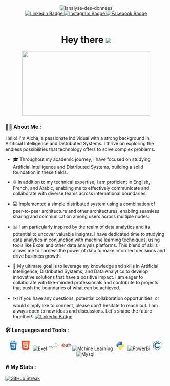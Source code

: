 
 <div id="header" align="center">
<img src="https://github.com/toula018/toula018/assets/104470413/3f0acaa4-41b5-473b-b73d-270e2dbd8074" alt="lanalyse-des-donnees" width="110">
 </div>
 <div id="badges" align="center">
  <a href="https://www.linkedin.com/in/derradji-aicha-elbatoul-0543b7225/">
    <img src="https://img.shields.io/badge/LinkedIn-blue?style=for-the-badge&logo=linkedin&logoColor=white" alt="LinkedIn Badge"/>
  </a>
  <a href="https://instagram.com/tuly_390?igshid=MzNlNGNkZWQ4Mg==">
    <img src="https://img.shields.io/badge/Instagram-ff69b4?style=for-the-badge&logo=instagram&logoColor=white" alt="Instagram Badge"/>
  </a>
 <a href="https://www.facebook.com/profile.php?id=100007548074382">
    <img src="https://img.shields.io/badge/Facebook-informational?style=for-the-badge&logo=facebook&logoColor=white" alt="Facebook Badge"/>
  </a>
</div>
<div align="center">
<img src="https://komarev.com/ghpvc/?username=toula018&style=flat-square&color=blue" alt=""/>
<h1>
  Hey there
  <img src="https://media.giphy.com/media/hvRJCLFzcasrR4ia7z/giphy.gif" width="30px"/>
</h1>
 </div>
 
<div align="center">
  <img src="https://media.giphy.com/media/dWesBcTLavkZuG35MI/giphy.gif" width="400" height="200"/>
</div>


### :woman_technologist: About Me :
Hello! I'm Aicha, a passionate individual with a strong background in Artificial Intelligence and Distributed Systems. I thrive on exploring the endless possibilities that technology offers to solve complex problems.


- 🎓 Throughout my academic journey, I have focused on studying Artificial Intelligence and Distributed Systems, building a solid foundation in these fields.

- 🌐 In addition to my technical expertise, I am proficient in English, French, and Arabic, enabling me to effectively communicate and collaborate with diverse teams across international boundaries.

- 💻 Implemented a simple distributed system using a combination of peer-to-peer architecture and other architectures, enabling seamless sharing and communication among users across multiple nodes.

- 📊 I am particularly inspired by the realm of data analytics and its potential to uncover valuable insights. I have dedicated time to studying data analytics in conjunction with machine learning techniques, using tools like Excel and other data analysis platforms. This blend of skills allows me to harness the power of data to make informed decisions and drive business growth.

- 🌟 My ultimate goal is to leverage my knowledge and skills in Artificial Intelligence, Distributed Systems, and Data Analytics to develop innovative solutions that have a positive impact. I am eager to collaborate with like-minded professionals and contribute to projects that push the boundaries of what can be achieved.

- ✉️ If you have any questions, potential collaboration opportunities, or would simply like to connect, please don't hesitate to reach out. I am always open to new ideas and discussions. Let's shape the future together!: [![Linkedin Badge](https://img.shields.io/badge/-DerradjiAichaElbatoul-blue?style=flat&logo=Linkedin&logoColor=white)](https://www.linkedin.com/in/derradji-aicha-elbatoul-0543b7225/)
### :hammer_and_wrench: Languages and Tools :

<div align="center">
  <img src="https://github.com/devicons/devicon/blob/master/icons/css3/css3-plain-wordmark.svg"  title="CSS3" alt="CSS" width="30" height="30"/>&nbsp;
  <img src="https://github.com/devicons/devicon/blob/master/icons/html5/html5-original.svg" title="HTML5" alt="HTML" width="30" height="30"/>&nbsp;
 <img src="https://as1.ftcdn.net/v2/jpg/02/35/03/78/1000_F_235037851_doEtxbigVqkuQHw3NNT80EH2OQ2mBbge.jpg" title="Exel" alt="Exel" width="30" height="30"/>&nbsp;
  <img src="https://github.com/devicons/devicon/blob/master/icons/mysql/mysql-original-wordmark.svg" title="MySQL"  alt="MySQL" width="30" height="30"/>&nbsp;
  <img src="https://github.com/devicons/devicon/blob/master/icons/git/git-original-wordmark.svg" title="Git" **alt="Git" width="30" height="30"/>
 <img src="https://as1.ftcdn.net/v2/jpg/05/39/22/70/1000_F_539227026_Yhn0dbZEcKxLgaGkkNkSRb9y2s7Bsz1p.jpg" title="Machine Learning" alt="Mchine Learning" width="30" height="30"/>&nbsp;
 <img src="https://github.com/devicons/devicon/blob/master/icons/python/python-original.svg" title="Python" alt="Python" width="30" height="30"/>&nbsp;
 <img src="https://as1.ftcdn.net/v2/jpg/03/85/58/12/1000_F_385581242_5vIAQ8fg4TQPahinIzE5HpKXn45nKKBG.jpg" title="PowerBi" alt="PowerBi" width="30" height="30"/>&nbsp;
 <img src="https://github.com/devicons/devicon/blob/master/icons/c/c-line.svg" title="C" alt="C" width="30" height="30"/>&nbsp;
 <img src="https://github.com/toula018/toula018/assets/104470413/7fbd12aa-21d9-4e8e-b6a7-1a71f4f53d664"  title="mysql" alt="Mysql" width="30"  height="30"/>&nbsp;
 </div>
 
 ### :fire: My Stats :
[![GitHub Streak](http://github-readme-streak-stats.herokuapp.com?user=toula018&theme=ambient-gradient&hide_border=true&border_radius=5&date_format=%5BY.%5Dn.j)](https://git.io/streak-stats)

